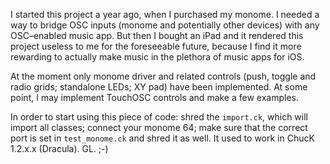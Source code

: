 I started this project a year ago, when I purchased my monome. I needed a way to bridge OSC inputs (monome and potentially other devices) with any OSC–enabled music app. But then I bought an iPad and it rendered this project useless to me for the foreseeable future, because I find it more rewarding to actually make music in the plethora of music apps for iOS.

At the moment only monome driver and related controls (push, toggle and radio grids; standalone LEDs; XY pad) have been implemented. At some point, I may implement TouchOSC controls and make a few examples.

In order to start using this piece of code: shred the `import.ck`, which will import all classes; connect your monome 64; make sure that the correct port is set in `test_monome.ck` and shred it as well. It used to work in ChucK 1.2.x.x (Dracula). GL. ;-)
